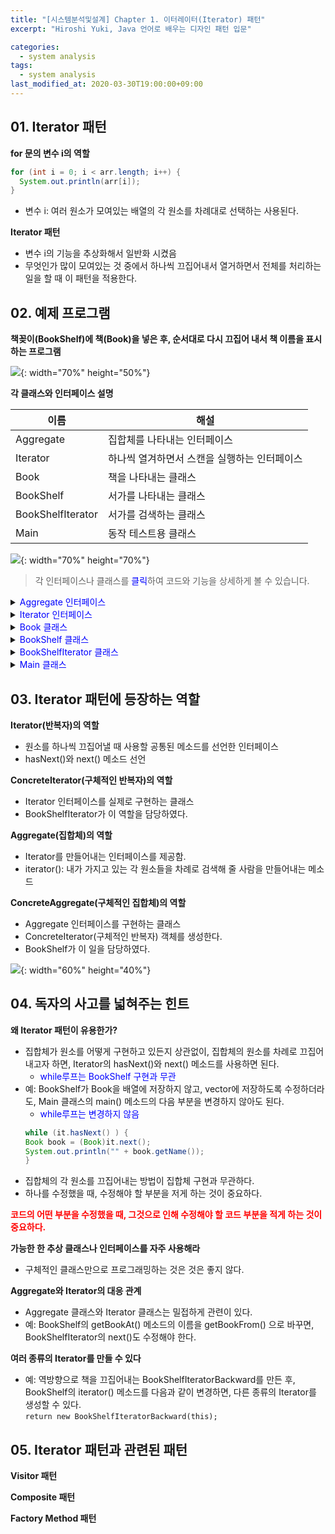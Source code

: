 ```yaml
---
title: "[시스템분석및설계] Chapter 1. 이터레이터(Iterator) 패턴" 
excerpt: "Hiroshi Yuki, Java 언어로 배우는 디자인 패턴 입문"  

categories: 
  - system analysis
tags:
  - system analysis
last_modified_at: 2020-03-30T19:00:00+09:00  
---  
```


## 01. Iterator 패턴  

**for 문의 변수 i의 역할**  

```java
for (int i = 0; i < arr.length; i++) {
  System.out.println(arr[i]);
}
```  
  - 변수 i: 여러 원소가 모여있는 배열의 각 원소를 차례대로 선택하는 사용된다.  

**Iterator 패턴**
  - 변수 i의 기능을 추상화해서 일반화 시켰음
  - 무엇인가 많이 모여있는 것 중에서 하나씩 끄집어내서 열거하면서 전체를 처리하는 일을 할 때 이 패턴을 적용한다.  

## 02. 예제 프로그램  

**책꽂이(BookShelf)에 책(Book)을 넣은 후, 순서대로 다시 끄집어 내서 책 이름을 표시하는 프로그램**  

![](https://eliotjang.github.io/assets/images/system-analysis/ch01-1.png){: width="70%" height="50%"}  

**각 클래스와 인터페이스 설명**  

|이름|해설|
|----|----|
|Aggregate|집합체를 나타내는 인터페이스|
|Iterator|하나씩 열겨하면서 스캔을 실행하는 인터페이스|
|Book|책을 나타내는 클래스|
|BookShelf|서가를 나타내는 클래스|
|BookShelfIterator|서가를 검색하는 클래스|
|Main|동작 테스트용 클래스|  

![](https://eliotjang.github.io/assets/images/system-analysis/ch01-2.png){: width="70%" height="70%"}   

> 각 인터페이스나 클래스를 <font color="blue">클릭</font>하여 코드와 기능을 상세하게 볼 수 있습니다.  
<details>
<summary><font color="blue">Aggregate 인터페이스</font></summary>
<div markdown="1">

**Aggregate 인터페이스 (sample/Aggregate.java)**  
  - iterator(): 집합체에 대응하는 Iterator 한 개를 생성하는데 사용될 메소드
      - 어떤 집합체 원소를 하나씩 열거하거나 조사하고자 할 때 이 메소드를 사용해서 Iterator 인터페이스를 구현한 클래스의 인스턴스를 한 개 얻어온다.  

```java
public interface Aggregate {
  public abstract Iterator iterator();
}
```  

</div>
</details>  

<details>
<summary><font color="blue">Iterator 인터페이스</font></summary>
<div markdown="1">

**Iterator 인터페이스 (sample/Iterator.java)**  
  - 집합체의 원소를 하나하나 끄집어내는 루프 변수와 같은 역할을 한다.
  - hasNext(): 다음 원소가 존재하는지 조사할 때 사용하는 메소드
      - 반환형은 boolean (마지막 원소에 도달하면 false를 반환함)
  - next(): 다음 원소를 얻어올 때 사용하는 메소드
      - 반환형은 Object  

```java
public interface Iterator {
  public abastract boolean hasNext();
  publci abstract Object next();
}
```
</div>
</details>  

<details>
<summary><font color="blue">Book 클래스</font></summary>
<div markdown="1">

**Book 클래스(sample/Book.java)**  
  - 책을 나타내는 클래스
  - name 속성: 책이름을 저장하는 변수
  - getName(): 책의 이름을 얻어올 때 호출하는 메소드  

```java
public class Book {
  private String name;
  public Book(String name) {
    this.name = name;
  }
  public String getName() {
    return name;
  }
}
```  

</div>
</details>

<details>
<summary><font color="blue">BookShelf 클래스</font></summary>
<div markdown="1">

**BookShelf 클래스 (sample/BookShelf.java)**  
  - 책꽂이를 나타내는 클래스 = 집합체(aggregate)
  - Aggregate 인터페이스를 구현하였다.
      - BookShelf 클래스는, iterator() 메소드의 구현 부분을 제공한다.
      - BookShelf 클래스는, 이 외에 다른 추가의 메소드도 제공한다.
  - books 필드: Book의 배열
      - 이 배열의 크기는, 생성자(BookShelf()) 호출 시 지정된다.
      - private으로 선언된 이유는, 클래스 외부에서 이 필드를 변경하지 못하게 하기 위해서이다.
  - appendBook(): 책 한권을 서가에 추가하는 메소드
  - getLength(): 현재 책꽂이에 있는 책의 개수를 반환하는 메소드
  - iterator(): 책꽂이의 책 하나하나를 끄집어내는 일을 하는 BookShelfIterator를 생성하는 메소드  

```java
public class BookShelf implements Aggregate {
  private Book[] books;
  private int last = 0;
  public BookShelf(int maxsize) {
    this.books  = new Book[maxsize];
  }
  public Book getBookAt(int index) {
    return books[index];
  }
  public void appendBook(Book book) {
    this.books[last] = book;
    last++;
  }
  public int getLength() {
    return last;
  }
  public Iterator iterator() {
    return new BookShelfIterator(this);
  }
}
```  

</div>
</details>

<details>
<summary><font color="blue">BookShelfIterator 클래스</font></summary>
<div markdown="1">

**BookShelfIterator 클래스 (sample/BookShelfIterator.java)**  
  - 책꽂이(BookShelf)에 있는 책들을 하나씩 끄집어내는 일을 하는 클래스
  - Iterator 인터페이스를 구현하였다.
      - hasNext()와 next() 메소드를 구현함.
  - BookShelf 필드: BookShelfIterator가 검색할 책꽂이를 가리키는 변수(생성자에서 넘겨받은 BookShelf의 인스턴스를 가지고 있음)
  - index 필드: 책꽂이에서의 현재 책을 가리키는 변수
  - hasNext(): 다음 책이 있으면 true, 없으면 false를 반환함
  - next(): 현재 가리키고 있는 책을 반환하고, 다음 책을 가리키는 메소드  

```java
public class BookShelfIterator implements Iterator {
  private BookeShelf bookShelf;
  private int index;
  public BookShelfIterator(BookShelf bookShelf) {
    this.bookShelf = bookShelf;
    this.index = 0;
  }
  public boolean hasNext() {
    if (index < bookShelf.getLength()) {
      return true;
    } else {
      return false;
    }
  }
  public Object next() {
    Book book = bookShelf.getBookAt(index);
    index++;
    return book;
  }
}
```  

</div>
</details>

<details>
<summary><font color="blue">Main 클래스</font></summary>
<div markdown="1">

**Main 클래스 (sample/Main.java)**  
  - main()
      1. 책 4권을 책꽂이 넣는다.
      2. 책꽂이의 책을 하나씩 끄집어낼 Iterator를 얻는다.
	  - `Iterator it = bookShelf.iterator();`
      3. Iterator의 hasNext()와 next() 메소드를 이용하여 책을 하나씩 끄집어내서 책의 이름을 출력한다.  

```java
import java.util.*;

public class Main {
  public static void main(String[] args) {
    BookShelf bookShelf = new BookShelf(4);
    bookShelf.appendBook(new Book("Around the World in 80 Days"));
    bookShelf.appendBook(new Book("Bible"));
    bookShelf.appendBook(new Book("Cinderella"));
    bookShelf.appendBook(new Book("Daddy-Long-Legs"));
    Iterator it = bookShelf.iterator();
    while (it.hasNext()) {
      Book book = (Book)it.next();
      System.out.println(book.getName());
    }
  }
}
```  

</div>
</details>

## 03. Iterator 패턴에 등장하는 역할  

**Iterator(반복자)의 역할**  
  - 원소를 하나씩 끄집어낼 때 사용할 공통된 메소드를 선언한 인터페이스
  - hasNext()와 next() 메소드 선언  

**ConcreteIterator(구체적인 반복자)의 역할**  
  - Iterator 인터페이스를 실제로 구현하는 클래스
  - BookShelfIterator가 이 역할을 담당하였다.  

**Aggregate(집합체)의 역할**  
  - Iterator를 만들어내는 인터페이스를 제공함.
  - iterator(): 내가 가지고 있는 각 원소들을 차례로 검색해 줄 사람을 만들어내는 메소드  

**ConcreteAggregate(구체적인 집합체)의 역할**  
  - Aggregate 인터페이스를 구현하는 클래스
  - ConcreteIterator(구체적인 반복자) 객체를 생성한다.
  - BookShelf가 이 일을 담당하였다.

![](https://eliotjang.github.io/assets/images/system-analysis/ch01-3.png){: width="60%" height="40%"}  


## 04. 독자의 사고를 넓혀주는 힌트  

**왜 Iterator 패턴이 유용한가?**  
  - 집합체가 원소를 어떻게 구현하고 있든지 상관없이, 집합체의 원소를 차례로 끄집어내고자 하면, Iterator의 hasNext()와 next() 메소드를 사용하면 된다.
      - <font color="blue">while루프는 BookShelf 구현과 무관</font>
  - 예: BookShelf가 Book을 배열에 저장하지 않고, vector에 저장하도록 수정하더라도, Main 클래스의 main() 메소드의 다음 부분을 변경하지 않아도 된다.
      - <font color="blue">while루프는 변경하지 않음</font>
      ```java
      while (it.hasNext() ) {
	Book book = (Book)it.next();
	System.out.println("" + book.getName());
      }
      ```  
  - 집합체의 각 원소를 끄집어내는 방법이 집합체 구현과 무관하다.
  - 하나를 수정했을 때, 수정해야 할 부분을 저게 하는 것이 중요하다.  



**<font color="red">코드의 어떤 부분을 수정했을 때, 그것으로 인해 수정해야 할 코드 부분을 적게 하는 것이 중요하다.</font>**  

**가능한 한 추상 클래스나 인터페이스를 자주 사용해라**  
  - 구체적인 클래스만으로 프로그래밍하는 것은 것은 좋지 않다.  

**Aggregate와 Iterator의 대응 관계**  
  - Aggregate 클래스와 Iterator 클래스는 밀접하게 관련이 있다.
  - 예: BookShelf의 getBookAt() 메소드의 이름을 getBookFrom() 으로 바꾸면, BookShelfIterator의 next()도 수정해야 한다.  

**여러 종류의 Iterator를 만들 수 있다**
  - 예: 역방향으로 책을 끄집어내는 BookShelfIteratorBackward를 만든 후, BookShelf의 iterator() 메소드를 다음과 같이 변경하면, 다른 종류의 Iterator를 생성할 수 있다.  
  `return new BookShelfIteratorBackward(this);`  


## 05. Iterator 패턴과 관련된 패턴  

**Visitor 패턴**  

**Composite 패턴**  

**Factory Method 패턴**  















